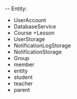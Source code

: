 -- Entity:
+ UserAccount
+ DatabaseService
+ Course
+Lesson
+ UserStorage
+ NotificationLogStorage
+ NotificationStorage
+ Group
+ member
+ entity
+ student
+ teacher
+ parent
